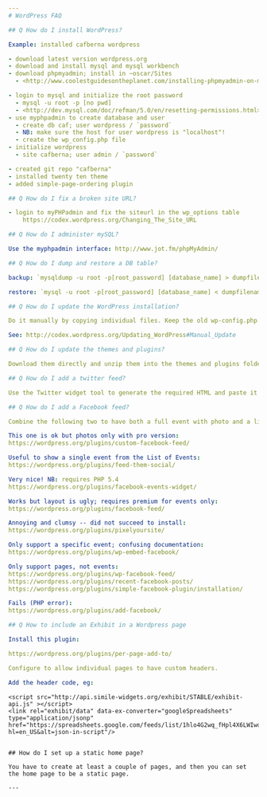 ```yaml
---
# WordPress FAQ

## Q How do I install WordPress?

Example: installed cafberna wordpress

- download latest version wordpress.org
- download and install mysql and mysql workbench
- download phpmyadmin; install in ~oscar/Sites
  - <http://www.coolestguidesontheplanet.com/installing-phpmyadmin-on-mac-osx-10-7-lion/>

- login to mysql and initialize the root password
  - mysql -u root -p [no pwd]
  - <http://dev.mysql.com/doc/refman/5.0/en/resetting-permissions.html>
- use myphpadmin to create database and user
  - create db caf; user wordpress / `password`
  - NB: make sure the host for user wordpress is "localhost"!
  - create the wp_config.php file
- initialize wordpress
  - site cafberna; user admin / `password`

- created git repo "cafberna"
- installed twenty ten theme
- added simple-page-ordering plugin

## Q How do I fix a broken site URL?

- login to myPHPadmin and fix the siteurl in the wp_options table
	https://codex.wordpress.org/Changing_The_Site_URL

## Q How do I administer mySQL?

Use the myphpadmin interface: http://www.jot.fm/phpMyAdmin/

## Q How do I dump and restore a DB table?

backup: `mysqldump -u root -p[root_password] [database_name] > dumpfilename.sql`

restore: `mysql -u root -p[root_password] [database_name] < dumpfilename.sql`

## Q How do I update the WordPress installation?

Do it manually by copying individual files. Keep the old wp-config.php as well as the wp-content subfolders as well as any other custom files.

See: http://codex.wordpress.org/Updating_WordPress#Manual_Update

## Q How do I update the themes and plugins?

Download them directly and unzip them into the themes and plugins folders inside wp-content.

## Q How do I add a twitter feed?

Use the Twitter widget tool to generate the required HTML and paste it wherever you like. https://twitter.com/settings/widgets/

## Q How do I add a Facebook feed?

Combine the following two to have both a full event with photo and a list of following events.

This one is ok but photos only with pro version:
https://wordpress.org/plugins/custom-facebook-feed/

Useful to show a single event from the List of Events:
https://wordpress.org/plugins/feed-them-social/

Very nice! NB: requires PHP 5.4
https://wordpress.org/plugins/facebook-events-widget/

Works but layout is ugly; requires premium for events only:
https://wordpress.org/plugins/facebook-feed/

Annoying and clumsy -- did not succeed to install:
https://wordpress.org/plugins/pixelyoursite/

Only support a specific event; confusing documentation:
https://wordpress.org/plugins/wp-embed-facebook/

Only support pages, not events:
https://wordpress.org/plugins/wp-facebook-feed/
https://wordpress.org/plugins/recent-facebook-posts/
https://wordpress.org/plugins/simple-facebook-plugin/installation/

Fails (PHP error):
https://wordpress.org/plugins/add-facebook/

## Q How to include an Exhibit in a Wordpress page

Install this plugin:

https://wordpress.org/plugins/per-page-add-to/

Configure to allow individual pages to have custom headers.

Add the header code, eg:
```
	<script src="http://api.simile-widgets.org/exhibit/STABLE/exhibit-api.js" ></script>
	<link rel="exhibit/data" data-ex-converter="googleSpreadsheets" type="application/jsonp" href="https://spreadsheets.google.com/feeds/list/1hlo4G2wq_fHpl4X6LWIwqLO2Cwj88M8JM4mYVms5VGc/od6/public/basic?hl=en_US&alt=json-in-script"/>
```

## How do I set up a static home page?

You have to create at least a couple of pages, and then you can set the home page to be a static page.

---
```



